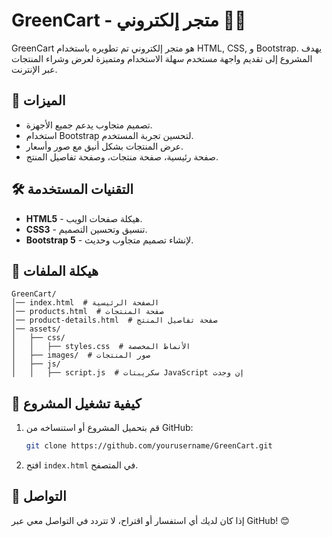# GreenCart - متجر إلكتروني 🛒🌿

GreenCart هو متجر إلكتروني تم تطويره باستخدام HTML, CSS, و Bootstrap. يهدف المشروع إلى تقديم واجهة مستخدم سهلة الاستخدام ومتميزة لعرض وشراء المنتجات عبر الإنترنت.

## 🚀 الميزات
- تصميم متجاوب يدعم جميع الأجهزة.
- استخدام Bootstrap لتحسين تجربة المستخدم.
- عرض المنتجات بشكل أنيق مع صور وأسعار.
- صفحة رئيسية، صفحة منتجات، وصفحة تفاصيل المنتج.

## 🛠️ التقنيات المستخدمة
- **HTML5** - هيكلة صفحات الويب.
- **CSS3** - تنسيق وتحسين التصميم.
- **Bootstrap 5** - لإنشاء تصميم متجاوب وحديث.

## 📂 هيكلة الملفات
```
GreenCart/
│── index.html  # الصفحة الرئيسية
│── products.html  # صفحة المنتجات
│── product-details.html  # صفحة تفاصيل المنتج
│── assets/
│   ├── css/
│   │   ├── styles.css  # الأنماط المخصصة
│   ├── images/  # صور المنتجات
│   ├── js/
│   │   ├── script.js  # سكريبتات JavaScript إن وجدت
```

## 📌 كيفية تشغيل المشروع
1. قم بتحميل المشروع أو استنساخه من GitHub:
   ```bash
   git clone https://github.com/yourusername/GreenCart.git
   ```
2. افتح `index.html` في المتصفح.

## 📧 التواصل
إذا كان لديك أي استفسار أو اقتراح، لا تتردد في التواصل معي عبر GitHub! 😊
